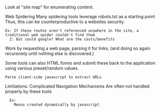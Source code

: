 Look at "site map" for enumerating content.



Web Spidering
  Many spidering tools leverage robots.txt as a starting point
    Thus, this can be counterproductive to a websites security.

    Ex: If these routes aren't referenced anywhere in the site, a traditional web spider couldn't find them
      Z: But could google? What are the costs/benefits

  Work by requesting a web page, parsing it for links, (and doing so again recursively until nothing else is discovered.)

  Some tools can also
    HTML forms and submit these back to the application using various preset/random values.

    Parse client-side javascript to extract URLs


  Limitations:
    Complicated Navigation Mechanisms
      Are often not handled properly by these tools
      
      Ex:
        Menus created dynamically by javascript

        

